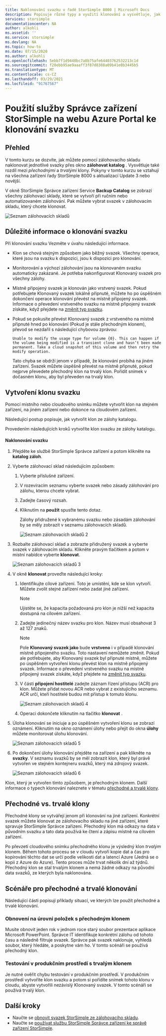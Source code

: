 ```yaml
---
title: Naklonování svazku v řadě StorSimple 8000 | Microsoft Docs
description: Popisuje různé typy a využití klonování a vysvětluje, jak můžete pomocí zálohovacího skladu naklonovat jednotlivé svazky na zařízení řady StorSimple 8000.
services: storsimple
documentationcenter: NA
author: alkohli
ms.assetid: ''
ms.service: storsimple
ms.devlang: NA
ms.topic: how-to
ms.date: 07/15/2020
ms.author: alkohli
ms.openlocfilehash: 5ebb7f1d9440bc7a8b75afe64403762532213c1d
ms.sourcegitcommit: f28ebb95ae9aaaff3f87d8388a09b41e0b3445b5
ms.translationtype: MT
ms.contentlocale: cs-CZ
ms.lasthandoff: 03/29/2021
ms.locfileid: "91767567"
---
```

# <a name="use-the-storsimple-device-manager-service-in-azure-portal-to-clone-a-volume"></a>Použití služby Správce zařízení StorSimple na webu Azure Portal ke klonování svazku

## <a name="overview"></a>Přehled

V tomto kurzu se dozvíte, jak můžete pomocí zálohovacího skladu naklonovat jednotlivé svazky přes okno **zálohovat katalog** . Vysvětluje také rozdíl mezi *přechodnými* a *trvalými* klony. Pokyny v tomto kurzu se vztahují na všechna zařízení řady StorSimple 8000 s aktualizací Update 3 nebo novější.

V okně StorSimple Správce zařízení Service **Backup Catalog** se zobrazí všechny zálohovací sklady, které se vytvoří při ručním nebo automatizovaném zálohování. Pak můžete vybrat svazek v zálohovacím skladu, který chcete klonovat.

 ![Seznam zálohovacích skladů](./media/storsimple-8000-clone-volume-u2/bucatalog.png)

## <a name="considerations-for-cloning-a-volume"></a>Důležité informace o klonování svazku

Při klonování svazku Vezměte v úvahu následující informace.

- Klon se chová stejným způsobem jako běžný svazek. Všechny operace, které jsou na svazku k dispozici, jsou k dispozici pro klonování.

- Monitorování a výchozí zálohování jsou na klonovaném svazku automaticky zakázané. Je potřeba nakonfigurovat Klonovaný svazek pro všechny zálohy.

- Místně připojený svazek je klonován jako vrstvený svazek. Pokud potřebujete Klonovaný svazek lokálně připnuté, můžete ho po úspěšném dokončení operace klonování převést na místně připojený svazek. Informace o převedení vrstveného svazku na místně připojený svazek získáte, když přejdete na [změnit typ svazku](storsimple-8000-manage-volumes-u2.md#change-the-volume-type).

- Pokud se pokusíte převést Klonovaný svazek z vrstveného na místně připnuté hned po klonování (Pokud je stále přechodným klonem), převod se nezdařil s následující chybovou zprávou:

    `Unable to modify the usage type for volume {0}. This can happen if the volume being modified is a transient clone and hasn’t been made permanent. Take a cloud snapshot of this volume and then retry the modify operation.`

    Tato chyba se obdrží jenom v případě, že klonování probíhá na jiném zařízení. Svazek můžete úspěšně převést na místně připnuté, pokud nejprve převedete přechodný klon na trvalý klon. Pořídit snímek v dočasném klonu, aby byl převeden na trvalý klon.

## <a name="create-a-clone-of-a-volume"></a>Vytvoření klonu svazku

Pomocí místního nebo cloudového snímku můžete vytvořit klon na stejném zařízení, na jiném zařízení nebo dokonce na cloudovém zařízení.

Následující postup popisuje, jak vytvořit klon ze zálohy katalogu.  

Provedením následujících kroků vytvoříte klon svazku ze zálohy katalogu.

#### <a name="to-clone-a-volume"></a>Naklonování svazku

1. Přejděte ke službě StorSimple Správce zařízení a potom klikněte na **katalog záloh**.

2. Vyberte zálohovací sklad následujícím způsobem:
   
   1. Vyberte příslušné zařízení.
   2. V rozevíracím seznamu vyberte svazek nebo zásady zálohování pro zálohu, kterou chcete vybrat.
   3. Zadejte časový rozsah.
   4. Kliknutím na **použít** spusťte tento dotaz.

      Zálohy přidružené k vybranému svazku nebo zásadám zálohování by se měly zobrazit v seznamu zálohovacích skladů.
   
      ![Seznam zálohovacích skladů 2](./media/storsimple-8000-clone-volume-u2/bucatalog.png)
     
3. Rozbalte zálohovací sklad a zobrazte přidružený svazek a vyberte svazek v zálohovacím skladu. Klikněte pravým tlačítkem a potom v místní nabídce vyberte **klonovat**.

   ![Seznam zálohovacích skladů 3](./media/storsimple-8000-clone-volume-u2/clonevol3b.png) 

3. V okně **klonovat** proveďte následující kroky:
   
   1. Identifikujte cílové zařízení. Toto je umístění, kde se klon vytvoří. Můžete zvolit stejné zařízení nebo zadat jiné zařízení.

      > [!NOTE]
      > Ujistěte se, že kapacita požadovaná pro klon je nižší než kapacita dostupná na cílovém zařízení.
       
   2. Zadejte jedinečný název svazku pro klon. Název musí obsahovat 3 až 127 znaků.
      
       > [!NOTE]
       > Pole **Klonovaný svazek jako** bude **vrstveno** i v případě klonování místně připojeného svazku. Toto nastavení nemůžete změnit. Pokud ale potřebujete, aby Klonovaný svazek byl připnuté místně, můžete po úspěšném vytvoření klonu převést klon na místně připojený svazek. Informace o převedení vrstveného svazku na místně připojený svazek získáte, když přejdete na [změnit typ svazku](storsimple-8000-manage-volumes-u2.md#change-the-volume-type).
          
   3. V části **připojení hostitelé** zadejte záznam řízení přístupu (ACR) pro klon. Můžete přidat novou ACR nebo vybrat z existujícího seznamu. ACR určí, kteří hostitelé budou mít přístup k tomuto klonu.
      
       ![Seznam zálohovacích skladů 4](./media/storsimple-8000-clone-volume-u2/clonevol3a.png) 

   4. Operaci dokončete kliknutím na tlačítko **klonovat** .

4. Úloha klonování se iniciuje a po úspěšném vytvoření klonu se zobrazí oznámení. Kliknutím na okno oznámení úlohy nebo přejít do okna **úlohy** můžete monitorovat úlohu klonování.

    ![Seznam zálohovacích skladů 5](./media/storsimple-8000-clone-volume-u2/clonevol5.png)

7. Po dokončení úlohy klonování přejděte na zařízení a pak klikněte na **svazky**. V seznamu svazků by se měl zobrazit klon, který byl právě vytvořen ve stejném kontejneru svazků, který má zdrojový svazek.

    ![Seznam zálohovacích skladů 6](./media/storsimple-8000-clone-volume-u2/clonevol6.png)

Klon, který je vytvořen tímto způsobem, je přechodným klonem. Další informace o typech klonování naleznete v tématu [přechodné a trvalé klony](#transient-vs-permanent-clones).


## <a name="transient-vs-permanent-clones"></a>Přechodné vs. trvalé klony
Přechodné klony se vytvářejí jenom při klonování na jiné zařízení. Konkrétní svazek můžete klonovat ze zálohovacího skladu na jiné zařízení, které spravuje StorSimple Správce zařízení. Přechodný klon má odkazy na data v původním svazku a tato data používá ke čtení a zápisu místně na cílovém zařízení.

Po převzetí cloudového snímku přechodného klonu je výsledný klon *trvalým* klonem. Během tohoto procesu se v cloudu vytvoří kopie dat a čas pro kopírování těchto dat se určí podle velikosti dat a latencí Azure (Jedná se o kopii z Azure do Azure). Tento proces může trvat několik dní až týdnů. Přechodný klon se stal trvalým klonem a nemá žádné odkazy na původní data svazků, ze kterých byla naklonována.

## <a name="scenarios-for-transient-and-permanent-clones"></a>Scénáře pro přechodné a trvalé klonování
Následující části popisují příklady situací, ve kterých lze použít přechodné a trvalé klonování.

### <a name="item-level-recovery-with-a-transient-clone"></a>Obnovení na úrovni položek s přechodným klonem
Musíte obnovit jeden rok v jednom roce starý soubor prezentace aplikace Microsoft PowerPoint. Správce IT identifikuje konkrétní zálohu od tohoto času a následně filtruje svazek. Správce pak svazek naklonuje, vyhledá soubor, který hledáte, a poskytne vám ho. V tomto scénáři se používá přechodný klon.

### <a name="testing-in-the-production-environment-with-a-permanent-clone"></a>Testování v produkčním prostředí s trvalým klonem
Je nutné ověřit chybu testování v produkčním prostředí. V produkčním prostředí vytvoříte klon svazku a potom si pořídíte snímek tohoto klonu v cloudu, abyste vytvořili nezávislý Klonovaný svazek. V tomto scénáři se používá trvalý klon.

## <a name="next-steps"></a>Další kroky
* Naučte se [obnovit svazek StorSimple ze zálohovacího skladu](storsimple-8000-restore-from-backup-set-u2.md).
* Naučte se [používat službu StorSimple Správce zařízení ke správě zařízení StorSimple](storsimple-8000-manager-service-administration.md).

